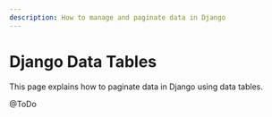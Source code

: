 ```yaml
---
description: How to manage and paginate data in Django
---
```


# Django Data Tables

This page explains how to paginate data in Django using data tables. 

@ToDo

